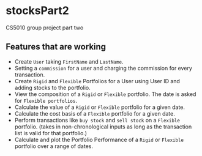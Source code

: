 # stocksPart2

CS5010 group project part two

## Features that are working
* Create `User` taking `FirstName` and `LastName`.
* Setting a `commission` for a user and charging the commission for every transaction.
* Create `Rigid` and `Flexible` Portfolios for a User using User ID and adding stocks to the portfolio.
* View the composition of a `Rigid` or `Flexible` portfolio. The date is asked for `Flexible portfolios`.
* Calculate the value of a `Rigid` or `Flexible` portfolio for a given date.
* Calculate the cost basis of a `Flexible` portfolio for a given date.
* Perform transactions like `buy stock` and `sell stock` on a `Flexible` portfolio. 
(takes in non-chronological inputs as long as the transaction list is valid for that portfolio.)
* Calculate and plot the Portfolio Performance of a `Rigid` or `Flexible` portfolio over a range of dates.

